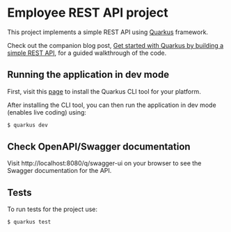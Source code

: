 # Employee REST API project

This project implements a simple REST API using [Quarkus](https://quarkus.io/) framework.

Check out the companion blog post, [Get started with Quarkus by building a simple REST API](https://chrischiedo.github.io/quarkus-rest-api-tutorial), for a guided walkthrough of the code.

## Running the application in dev mode

First, visit this [page](https://quarkus.io/guides/cli-tooling) to install the Quarkus CLI tool for your platform.

After installing the CLI tool, you can then run the application in dev mode (enables live coding) using:

```bash
$ quarkus dev
```


## Check OpenAPI/Swagger documentation 

Visit http://localhost:8080/q/swagger-ui on your browser to see the Swagger documentation for the API.

## Tests

To run tests for the project use:

```bash
$ quarkus test
```